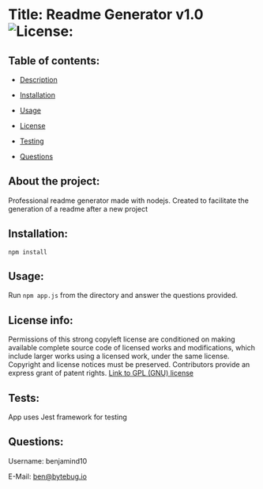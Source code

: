 # Title: Readme Generator v1.0 ![License:](https://img.shields.io/badge/License-GPLv3-green.svg)

## Table of contents:

- [ Description ](#about)
- [ Installation ](#installation)
- [ Usage ](#usage)
- [ License ](#license)
- [ Testing ](#testing)

- [ Questions ](#questions)

<a name="about"></a>

## About the project:

Professional readme generator made with nodejs. Created to facilitate the generation of a readme after a new project

<a name="installation"></a>

## Installation:

    npm install

<a name="usage"></a>

## Usage:

Run `npm app.js` from the directory and answer the questions provided.

<a name="license"></a>

## License info:

Permissions of this strong copyleft license are conditioned on making available complete source code of licensed works and modifications, which include larger works using a licensed work, under the same license. Copyright and license notices must be preserved. Contributors provide an express grant of patent rights. [Link to GPL (GNU) license](https://choosealicense.com/licenses/gpl-3.0/)

<a name="contributions"></a>

## Tests:

App uses Jest framework for testing

<a name="questions"></a>

## Questions:

Username: benjamind10

E-Mail: ben@bytebug.io
